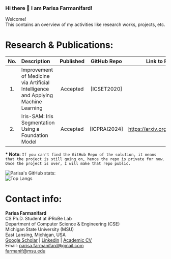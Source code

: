 ### Hi there 👋 I am Parisa Farmanifard!

Welcome! <br/>This contains an overview of my activities like research works, projects, etc. 
	
# Research & Publications:
|No.| Description | Published | GitHub Repo | Link to Publication|
|:---:|:-----------|:-----------:|:-------------:|:--------------------:|
|1. |Improvement of Medicine via Artificial Intelligence and Applying Machine Learning | Accepted |[ICSET2020]|
|2. |Iris-SAM: Iris Segmentation Using a Foundation Model | Accepted |[ICPRAI2024]| https://arxiv.org/abs/2402.06497
	
**\* Note:**  `If you can't find the GitHub Repo of the solution, it means that the project is still going on, hence the repo is private for now. Once the project is over, I will make that repo public.` 

![Parisa's GitHub stats:](https://github-readme-stats.vercel.app/api?username=ParisaFarmanifard&show_icons=true&theme=radical)<br/>
![Top Langs](https://github-readme-stats.vercel.app/api/top-langs/?username=ParisaFarmanifard&show_icons=true&theme=radical)

# Contact info: 
**Parisa Farmanifard** <br/>
CS Ph.D. Student at iPRoBe Lab <br/>
Department of Computer Science & Engineering (CSE) <br/>
Michigan State University (MSU)<br/>
East Lansing, Michigan, USA <br/>
[Google Scholar](https://scholar.google.com/citations?user=q6iHSi8AAAAJ&hl=en&authuser=3) | [Linkedin](https://www.linkedin.com/in/parisaf/) | [Academic CV](https://parisafarmanifard.github.io/) </br>
Email: parisa.farmanifard@gmail.com <br>
farmanif@msu.edu





